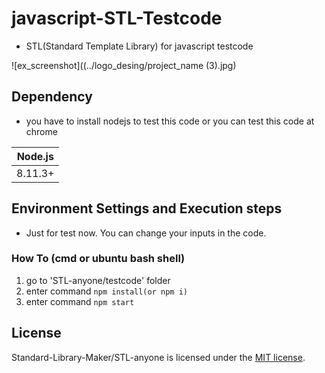 # javascript-STL-Testcode
- STL(Standard Template Library) for javascript testcode

![ex_screenshot]((../logo_desing/project_name (3).jpg)

## Dependency

- you have to install nodejs to test this code or you can test this code at chrome

| Node.js               |
| --------------------- |
| 8.11.3+               |

## Environment Settings and Execution steps
- Just for test now. You can change your inputs in the code.

### How To (cmd or ubuntu bash shell)
1. go to 'STL-anyone/testcode' folder
2. enter command `npm install(or npm i)`
3. enter command `npm start`

## License

Standard-Library-Maker/STL-anyone is licensed under the [MIT license](https://github.com/d2-klc/js-stl/blob/master/LICENSE).
